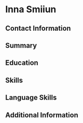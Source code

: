 # Inna Smiiun
## Contact Information
## Summary
## Education
## Skills
## Language Skills
## Additional Information
